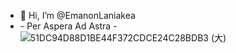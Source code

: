 - 👋 Hi, I’m @EmanonLaniakea
- \- Per Aspera Ad Astra -
![51DC94D88D1BE44F372CDCE24C28BDB3 (大)](https://user-images.githubusercontent.com/114653972/207051414-0e0cc03d-58da-4a16-aa70-d64d42865d46.png)

<!---
EmanonLaniakea/EmanonLaniakea is a ✨ special ✨ repository because its `README.md` (this file) appears on your GitHub profile.
You can click the Preview link to take a look at your changes.
--->
